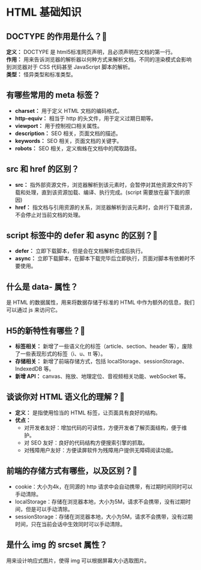 # HTML 基础知识
## DOCTYPE 的作用是什么？:star2:
**定义：** DOCTYPE 是 html5标准网页声明，且必须声明在文档的第一行。   
**作用：** 用来告诉浏览器的解析器以何种方式来解析文档，不同的渲染模式会影响到浏览器对于 CSS 代码甚至 JavaScript 脚本的解析。    
**类型：** 怪异类型和标准类型。

## 有哪些常用的 meta 标签？
- **charset：** 用于定义 HTML 文档的编码格式。
- **http-equiv：** 相当于 http 的头文件，用于定义过期日期等。
- **viewport：** 用于控制视口相关属性。
- **description：** SEO 相关，页面文档的描述。
- **keywords：** SEO 相关，页面文档的关键字。
- **robots：** SEO 相关，定义蜘蛛在文档中的爬取路径。

## src 和 href 的区别？
- **src：** 指外部资源文件，浏览器解析到该元素时，会暂停对其他资源文件的下载和处理，直到该资源加载、编译、执行完成。(script 需要放在最下面的原因)
- **href：** 指文档与引用资源的关系，浏览器解析到该元素时，会并行下载资源，不会停止对当前文档的处理。

## script 标签中的 defer 和 async 的区别？:star2:
- **defer：** 立即下载脚本，但是会在文档解析完成后执行。
- **async：** 立即下载脚本，在脚本下载完毕后立即执行，页面对脚本有依赖时不要使用。

## 什么是 data- 属性？
是 HTML 的数据属性，用来将数据存储于标准的 HTML 中作为额外的信息，我们可以通过 js 来访问它。

## H5的新特性有哪些？:star2:
- **标签相关：** 新增了一些语义化的标签（article、section、header 等），废除了一些表现形式的标签（i、u、tt 等）。
- **存储相关：** 新增了前端存储方式，包括 localStorage、sessionStorage、IndexedDB 等。
- **新增 API：** canvas、拖放、地理定位、音视频相关功能、webSocket 等。

## 谈谈你对 HTML 语义化的理解？:star2:
- **定义：** 是指使用恰当的 HTML 标签，让页面具有良好的结构。   
- **优点：**  
	- 对开发者友好：增加代码的可读性，方便开发者了解页面结构，便于维护。
	- 对 SEO 友好：良好的代码结构方便搜索引擎的抓取。
	- 对残障用户友好：方便读屏软件为残障用户提供无障碍阅读功能。

## 前端的存储方式有哪些，以及区别？:star2:
- cookie：大小为4k，在同源的 http 请求中会自动携带，有过期时间同时可以手动清除。
- localStorage：存储在浏览器本地，大小为5M，请求不会携带，没有过期时间，但是可以手动清除。
- sessionStorage：存储在浏览器本地，大小为5M，请求不会携带，没有过期时间，只在当前会话中生效同时可以手动清除。

## 是什么 img 的 srcset 属性？
用来设计响应式图片，使得 img 可以根据屏幕大小选取图片。
